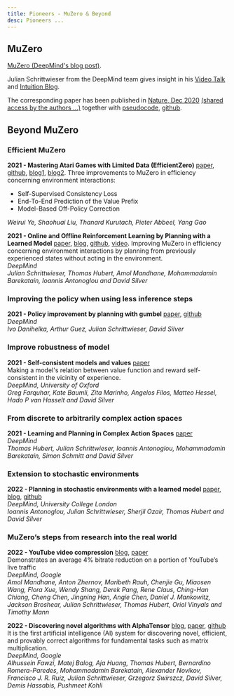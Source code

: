 ```yaml
---
title: Pioneers - MuZero & Beyond
desc: Pioneers ...
---
```


## MuZero

[MuZero (DeepMind's blog post)](https://deepmind.com/blog/article/muzero-mastering-go-chess-shogi-and-atari-without-rules).

Julian Schrittwieser from the DeepMind team gives insight in his [Video Talk](https://www.youtube.com/watch?v=L0A86LmH7Yw)
and [Intuition Blog](http://www.furidamu.org/blog/2020/12/22/muzero-intuition/).

The corresponding paper has been published in [Nature, Dec 2020](https://www.nature.com/articles/s41586-020-03051-4) [(shared access by the authors ...)](https://www.davidsilver.uk/publications/) together with
[pseudocode](https://www.nature.com/articles/s41586-020-03051-4), [github](https://gist.github.com/Mononofu/6c2d27ea1b3a9b3c1a293ebabed062ed).


## Beyond MuZero


### Efficient MuZero

**2021 - Mastering Atari Games with Limited Data (EfficientZero)**
[paper](https://proceedings.neurips.cc/paper/2021/hash/d5eca8dc3820cad9fe56a3bafda65ca1-Abstract.html),
[github](https://github.com/YeWR/EfficientZero),
[blog1](https://www.furidamu.org/blog/2021/12/04/mastering-atari-games-with-limited-data/),
[blog2](https://www.alignmentforum.org/posts/mRwJce3npmzbKfxws).
Three improvements to MuZero in efficiency concerning environment interactions:
- Self-Supervised Consistency Loss
- End-To-End Prediction of the Value Prefix
- Model-Based Off-Policy Correction

_Weirui Ye, Shaohuai Liu, Thanard Kurutach, Pieter Abbeel, Yang Gao_


**2021 - Online and Offline Reinforcement Learning by Planning with a Learned Model**
[paper](https://arxiv.org/abs/2104.06294),
[blog](https://www.furidamu.org/blog/2021/12/04/online-and-offline-reinforcement-learning-by-planning-with-a-learned-model/),
[github](https://gist.github.com/Mononofu/466dbd67031b63e8052674e2599f3970),
[video](https://www.youtube.com/watch?v=pgZhGavMHcU).
Improving MuZero in efficiency concerning environment interactions by planning from previously experienced states without acting in the environment.
<br>_DeepMind_
<br>_Julian Schrittwieser, Thomas Hubert, Amol Mandhane, Mohammadamin Barekatain, Ioannis Antonoglou and David Silver_

### Improving the policy when using less inference steps

**2021 - Policy improvement by planning with gumbel** [paper](https://openreview.net/forum?id=bERaNdoegnO), [github](https://github.com/deepmind/mctx)
<br>_DeepMind_
<br>_Ivo Danihelka, Arthur Guez, Julian Schrittwieser, David Silver_



### Improve robustness of model

**2021 - Self-consistent models and values** [paper](https://proceedings.neurips.cc/paper/2021/file/08f0efebb1c51aada9430a089a2050cc-Paper.pdf)
<br>Making a model's relation between value function and reward self-consistent in the vicinity of experience.
<br>_DeepMind, University of Oxford_
<br>_Greg Farquhar, Kate Baumli, Zita Marinho, Angelos Filos, Matteo Hessel, Hado P van Hasselt and David Silver_

### From discrete to arbitrarily complex action spaces
**2021 - Learning and Planning in Complex Action Spaces** [paper](http://proceedings.mlr.press/v139/hubert21a/hubert21a.pdf)
<br>_DeepMind_
<br>_Thomas Hubert, Julian Schrittwieser, Ioannis Antonoglou, Mohammadamin Barekatain,
Simon Schmitt and David Silver_

### Extension to stochastic environments
**2022 - Planning in stochastic environments with a learned model** [paper](https://openreview.net/pdf?id=X6D9bAHhBQ1), [blog](https://www.furidamu.org/blog/2022/05/15/planning-in-stochastic-environments-with-a-learned-model/), [github](https://gist.github.com/Mononofu/7548d8aa4bf94e12bc7eb7662fd60b56)
<br>_DeepMind, University College London_
<br>_Ioannis Antonoglou, Julian Schrittwieser, Sherjil Ozair, Thomas Hubert and David Silver_


### MuZero’s steps from research into the real world
**2022 - YouTube video compression** [blog](https://deepmind.com/blog/article/MuZeros-first-step-from-research-into-the-real-world), [paper](https://storage.googleapis.com/deepmind-media/MuZero/MuZero%20with%20self-competition.pdf)
<br>Demonstrates an average 4% bitrate reduction on a portion of YouTube’s live traffic
<br>_DeepMind, Google_
<br>_Amol Mandhane, Anton Zhernov, Maribeth Rauh, Chenjie Gu, Miaosen Wang,
Flora Xue, Wendy Shang, Derek Pang, Rene Claus, Ching-Han Chiang,
Cheng Chen, Jingning Han, Angie Chen, Daniel J. Mankowitz, Jackson Broshear,
Julian Schrittwieser, Thomas Hubert, Oriol Vinyals and Timothy Mann_

**2022 - Discovering novel algorithms with AlphaTensor** [blog](https://www.deepmind.com/blog/discovering-novel-algorithms-with-alphatensor), [paper](https://www.nature.com/articles/s41586-022-05172-4), [github](https://github.com/deepmind/alphatensor)
<br>It is the first artificial intelligence (AI) system for discovering novel, efficient, and provably correct algorithms for fundamental tasks such as matrix multiplication.
<br>_DeepMind, Google_
<br>_Alhussein Fawzi, Matej Balog, Aja Huang, Thomas Hubert, Bernardino Romera-Paredes, Mohammadamin Barekatain, Alexander Novikov,
Francisco J. R. Ruiz, Julian Schrittwieser, Grzegorz Swirszcz, David Silver, Demis Hassabis, Pushmeet Kohli_


